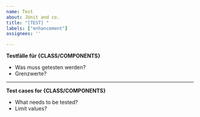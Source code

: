 ```yaml
---
name: Test
about: JUnit and co.
title: "[TEST] "
labels: ["enhancement"]
assignees: ''

---
```


**Testfälle für {CLASS/COMPONENTS}**
- Was muss getesten werden?
- Grenzwerte?

------------------------------------------------------------------------------------

**Test cases for {CLASS/COMPONENTS}**
- What needs to be tested?
- Limit values?


